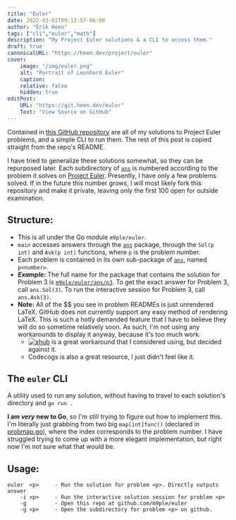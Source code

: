 ```yaml
---
title: "Euler"
date: 2022-03-01T09:12:57-06:00
author: "Erik Heen"
tags: ["cli","euler","math"]
description: "My Project Euler solutions & a CLI to access them." 
draft: true
canonicalURL: "https://heen.dev/project/euler"
cover:
    image: "/img/euler.png"
    alt: "Portrait of Leonhard Euler"
    caption:
    relative: false
    hidden: true
editPost:
    URL: "https://git.heen.dev/euler"
    Text: "View Source on GitHub"
---
```


Contained in [this GitHub repository](https://euler.heen.dev/) are all of my solutions to Project Euler problems, and a simple CLI to run them. The rest of this post is copied straight from the repo's README.

I have tried to generalize these solutions somewhat, so they can be repurposed later. Each subdirectory of [`ans`](ans) is numbered according to the problem it solves on [Project Euler](https://projecteuler.net). Presently, I have only a few problems solved. If in the future this number grows, I will most likely fork this repository and make it private, leaving only the first 100 open for outside examination.

## Structure:

* This is all under the Go module `m9ple/euler`.
* `main` accesses answers through the [`ans`](ans) package, through the `Sol(p int)` and `Ask(p int)` functions, where `p` is the problem number.
* Each problem is contained in its own sub-package of [`ans`](ans), named `p<number>`.
* ***Example:*** The full name for the package that contains the solution for Problem 3 is [`m9ple/euler/ans/p3`](ans/p3). To get the exact answer for Problem 3, call `ans.Sol(3)`. To run the interactive session for Problem 3, call `ans.Ask(3)`.
* **Note:** All of the $$ you see in problem READMEs is just unrendered LaTeX. GitHub does not currently support any easy method of rendering LaTeX. This is such a hotly demanded feature that I have to believe they will do so sometime relatively soon. As such, I'm not using any workarounds to display it anyway, because it's too much work.
    * [![xhub](https://img.shields.io/badge/Chrome%20extension-xhub-f2eecb?style=flat-square)](https://chrome.google.com/webstore/detail/xhub/anidddebgkllnnnnjfkmjcaallemhjee) is a great workaround that I considered using, but decided against it.
    * Codecogs is also a great resource, I just didn't feel like it.

## The `euler` CLI

A utility used to run any solution, without having to travel to each solution's directory and `go run .`

**I am *very* new to Go**, so I'm still trying to figure out how to implement this. I'm literally just grabbing from two big `map[int]func()` (declared in [probmap.go](ans/probmap.go)), where the index corresponds to the problem number. I have struggled trying to come up with a more elegant implementation, but right now I'm not sure what that would be.

## Usage:
```
euler  <p>     - Run the solution for problem <p>. Directly outputs answer
    -i <p>     - Run the interactive solution session for problem <p>
    -g         - Open this repo at github.com/m9ple/euler
    -g <p>     - Open the subdirectory for problem <p> on github.
```
